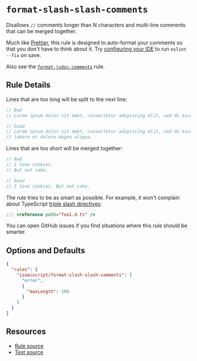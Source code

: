 # `format-slash-slash-comments`

Disallows `//` comments longer than N characters and multi-line comments that can be merged together.

Much like [Prettier](https://prettier.io/), this rule is designed to auto-format your comments so that you don't have to think about it. Try [configuring your IDE](../../README.md#automatic-fixing) to run `eslint --fix` on save.

Also see the [`format-jsdoc-comments`](format-jsdoc-comments.md) rule.

## Rule Details

<!-- cspell:ignore amet consectetur adipiscing elit eiusmod tempor incididunt labore dolore aliqua -->

Lines that are too long will be split to the next line:

```ts
// Bad
// Lorem ipsum dolor sit amet, consectetur adipiscing elit, sed do eiusmod tempor incididunt ut labore et dolore magna aliqua.

// Good
// Lorem ipsum dolor sit amet, consectetur adipiscing elit, sed do eiusmod tempor incididunt ut
// labore et dolore magna aliqua.
```

Lines that are too short will be merged together:

```ts
// Bad
// I love cookies.
// But not cake.

// Good
// I love cookies. But not cake.
```

The rule tries to be as smart as possible. For example, it won't complain about TypeScript [triple slash directives](https://www.typescriptlang.org/docs/handbook/triple-slash-directives.html):

```ts
/// <reference path="foo1.d.ts" />
```

You can open GitHub issues if you find situations where this rule should be smarter.

## Options and Defaults

```json
{
  "rules": {
    "isaacscript/format-slash-slash-comments": [
      "error",
      {
        "maxLength": 100
      }
    ]
  }
}
```

## Resources

- [Rule source](../../src/rules/format-slash-slash-comments.ts)
- [Test source](../../tests/rules/format-slash-slash-comments.test.ts)
